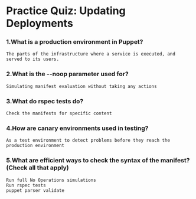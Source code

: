 # Practice Quiz: Updating Deployments

### 1.What is a production environment in Puppet?

    The parts of the infrastructure where a service is executed, and served to its users.

### 2.What is the --noop parameter used for?

    Simulating manifest evaluation without taking any actions

### 3.What do rspec tests do?

    Check the manifests for specific content

### 4.How are canary environments used in testing?

    As a test environment to detect problems before they reach the production environment

### 5.What are efficient ways to check the syntax of the manifest? (Check all that apply)

    Run full No Operations simulations
    Run rspec tests
    puppet parser validate
